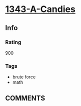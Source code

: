 # [1343-A-Candies](https://codeforces.com/problemset/problem/1343/A)

## Info

### Rating

900

### Tags

- brute force
- math

## __COMMENTS__

> 
